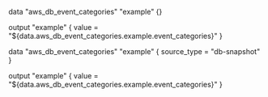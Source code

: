 data "aws_db_event_categories" "example" {}

output "example" {
  value = "${data.aws_db_event_categories.example.event_categories}"
}

data "aws_db_event_categories" "example" {
  source_type = "db-snapshot"
}

output "example" {
  value = "${data.aws_db_event_categories.example.event_categories}"
}
